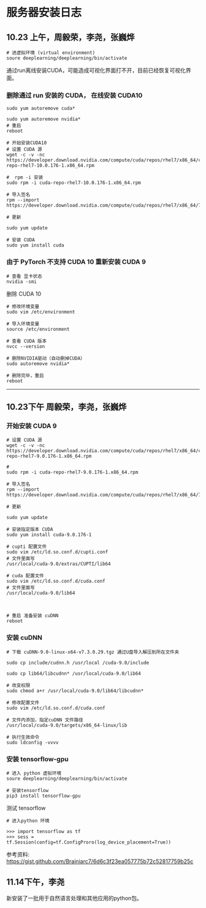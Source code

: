 
# 服务器安装日志

## 10.23 上午，周毅荣，李尧，张巍烨


``` shell
# 进虚拟环境 (virtual environment)
soure deeplearning/deeplearning/bin/activate
```
通过run离线安装CUDA，可能造成可视化界面打不开，目前已经恢复可视化界面。

### 删除通过 run 安装的 CUDA， 在线安装 CUDA10

```
sudo yum autoremove cuda*

sudo yum autoremove nvidia*
# 重启
reboot

# 开始安装CUDA10
# 设置 CUDA 源
wget -c -v -nc https://developer.download.nvidia.com/compute/cuda/repos/rhel7/x86_64/cuda-repo-rhel7-10.0.176-1.x86_64.rpm

#  rpm -i 安装
sudo rpm -i cuda-repo-rhel7-10.0.176-1.x86_64.rpm

# 导入签名
rpm --import https://developer.download.nvidia.com/compute/cuda/repos/rhel7/x86_64/7fa2af80.pub

# 更新

sudo yum update

# 安装 CUDA
sudo yum install cuda

```



### 由于 PyTorch 不支持 CUDA 10 重新安装 CUDA 9


```
# 查看 显卡状态
nvidia -smi

```

删除 CUDA 10

```
# 修改环境变量
sudo vim /etc/environment

# 导入环境变量
source /etc/environment

# 查看 CUDA 版本
nvcc --version

# 删除NVIDIA驱动（自动删掉CUDA）
sudo autoremove nvidia*

# 删除完毕，重启
reboot
```

---
## 10.23下午 周毅荣，李尧，张巍烨
### 开始安装 CUDA 9

```
# 设置 CUDA 源
wget -c -v -nc https://developer.download.nvidia.com/compute/cuda/repos/rhel7/x86_64/cuda-repo-rhel7-9.0.176-1.x86_64.rpm

#  
sudo rpm -i cuda-repo-rhel7-9.0.176-1.x86_64.rpm

# 导入签名
rpm --import https://developer.download.nvidia.com/compute/cuda/repos/rhel7/x86_64/7fa2af80.pub

# 更新

sudo yum update

# 安装指定版本 CUDA
sudo yum install cuda-9.0.176-1

# cupti 配置文件
sudo vim /etc/ld.so.conf.d/cupti.conf
# 文件里面写
/usr/local/cuda-9.0/extras/CUPTI/lib64

# cuda 配置文件
sudo vim /etc/ld.so.conf.d/cuda.conf
# 文件里面写
/usr/local/cuda-9.0/lib64



# 重启 准备安装 cuDNN
reboot
```

### 安装 cuDNN


```
# 下载 cuDNN-9.0-linux-x64-v7.3.0.29.tgz 通过U盘导入解压到所在文件夹

sudo cp include/cudnn.h /usr/local /cuda-9.0/include 

sudo cp lib64/libcudnn* /usr/local/cuda-9.0/lib64

# 改变权限
sudo chmod a+r /usr/local/cuda-9.0/lib64/libcudnn*

# 修改配置文件
sudo vim /etc/ld.so.conf.d/cuda.conf

# 文件内添加，指定cuDNN 文件路径
/usr/local/cuda-9.0/targets/x86_64-linux/lib

# 执行生效命令
sudo ldconfig -vvvv
```

### 安装 tensorflow-gpu

```
# 进入 python 虚拟环境
soure deeplearning/deeplearning/bin/activate

# 安装tensorflow
pip3 install tensorflow-gpu
```

测试 tensorflow

```
# 进入python 环境

>>> import tensorflow as tf
>>> sess = tf.Session(config=tf.ConfigProro(log_device_placement=True))

```

参考资料: https://gist.github.com/Brainiarc7/6d6c3f23ea057775b72c52817759b25c

## 11.14下午，李尧

新安装了一批用于自然语言处理和其他应用的python包。
